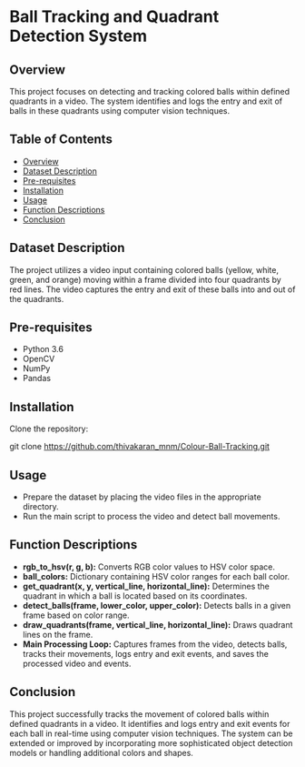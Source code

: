 # Ball Tracking and Quadrant Detection System

## Overview

This project focuses on detecting and tracking colored balls within defined quadrants in a video. The system identifies and logs the entry and exit of balls in these quadrants using computer vision techniques.

## Table of Contents
- [Overview](#overview)
- [Dataset Description](#dataset-description)
- [Pre-requisites](#pre-requisites)
- [Installation](#installation)
- [Usage](#usage)
- [Function Descriptions](#function-descriptions)
- [Conclusion](#conclusion)

## Dataset Description

The project utilizes a video input containing colored balls (yellow, white, green, and orange) moving within a frame divided into four quadrants by red lines. The video captures the entry and exit of these balls into and out of the quadrants.

## Pre-requisites

- Python 3.6 
- OpenCV
- NumPy
- Pandas

## Installation

Clone the repository:

   git clone https://github.com/thivakaran_mnm/Colour-Ball-Tracking.git
   
## Usage

- Prepare the dataset by placing the video files in the appropriate directory.
- Run the main script to process the video and detect ball movements.

## Function Descriptions

- **rgb_to_hsv(r, g, b):** Converts RGB color values to HSV color space.
- **ball_colors:** Dictionary containing HSV color ranges for each ball color.
- **get_quadrant(x, y, vertical_line, horizontal_line):** Determines the quadrant in which a ball is located based on its coordinates.
- **detect_balls(frame, lower_color, upper_color):** Detects balls in a given frame based on color range.
- **draw_quadrants(frame, vertical_line, horizontal_line):** Draws quadrant lines on the frame.
- **Main Processing Loop:** Captures frames from the video, detects balls, tracks their movements, logs entry and exit events, and saves the processed video and events.

## Conclusion
This project successfully tracks the movement of colored balls within defined quadrants in a video. It identifies and logs entry and exit events for each ball in real-time using computer vision techniques. The system can be extended or improved by incorporating more sophisticated object detection models or handling additional colors and shapes.
